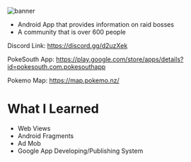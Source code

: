 ![banner](https://ibb.co/T8tbgmF)

- Android App that provides information on raid bosses
- A community that is over 600 people 

Discord Link: https://discord.gg/d2uzXek

PokeSouth App: https://play.google.com/store/apps/details?id=pokesouth.com.pokesouthapp

Pokemo Map: https://map.pokemo.nz/

# What I Learned
- Web Views
- Android Fragments
- Ad Mob
- Google App Developing/Publishing System

